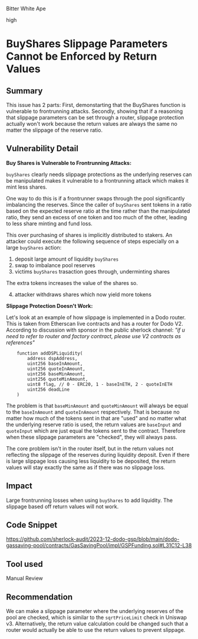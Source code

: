 Bitter White Ape

high

# BuyShares Slippage Parameters Cannot be Enforced by Return Values

## Summary

This issue has 2 parts: First, demonstarting that the BuyShares function is vulnerable to frontrunning attacks. Secondly, showing that if a reasoning that slippage parameters can be set through a router, slippage protection actually won't work because the return values are always the same no matter the slippage of the reserve ratio.

## Vulnerability Detail


**Buy Shares is Vulnerable to Frontrunning Attacks:**

`buyShares` clearly needs slippage protections as the underlying reserves can be manipulated makes it vulnerable to a frontrunning attack which makes it mint less shares.

One way to do this is if a frontrunner swaps through the pool significantly imbalancing the reserves. Since the caller of `buyShares` sent tokens in a ratio based on the expected reserve ratio at the time rather than the manipulated ratio, they send an excess of one token and too much of the other, leading to less share minting and fund loss.

This over purchasing of shares is implicitly distributed to stakers. An attacker could execute the following sequence of steps especially on a large `buyShares` action:

1. deposit large amount of liquidity `buyShares`
2. swap to imbalance pool reserves
3. victims `buyShares` trasaction goes through, underminting shares

The extra tokens increases the value of the shares so.

4. attacker withdraws shares which now yield more tokens

**Slippage Protection Doesn't Work:**

Let's look at an example of how slippage is implemented in a Dodo router. This is taken from Etherscan live contracts and has a router for Dodo V2. According to discussion with sponsor in the public sherlock channel: _"if u need to refer to router and factory contract, please use V2 contracts as references"_

```solidity
    function addDSPLiquidity(
        address dspAddress,
        uint256 baseInAmount,
        uint256 quoteInAmount,
        uint256 baseMinAmount,
        uint256 quoteMinAmount,
        uint8 flag, // 0 - ERC20, 1 - baseInETH, 2 - quoteInETH
        uint256 deadLine
    )
```

The problem is that `baseMinAmount` and `quoteMinAmount` will always be equal to the `baseInAmount` and `quoteInAmount` respectively. That is because no matter how much of the tokens sent in that are "used" and no matter what the underlying reserve ratio is used, the return values are `baseInput` and `quoteInput` which are just equal the tokens sent to the contract. Therefore when these slippage parameters are "checked", they will always pass.

The core problem isn't in the router itself, but in the return values not reflecting the slippage of the reserves during liquidity deposit. Even if there is large slippage loss causing less liquidity to be deposited, the return values will stay exactly the same as if there was no slippage loss.

## Impact

Large frontrunning losses when using `buyShares` to add liquidity. The slippage based off return values will not work.

## Code Snippet

https://github.com/sherlock-audit/2023-12-dodo-gsp/blob/main/dodo-gassaving-pool/contracts/GasSavingPool/impl/GSPFunding.sol#L31C12-L38

## Tool used

Manual Review

## Recommendation

We can make a slippage parameter where the underlying reserves of the pool are checked, which is similar to the `sqrtPriceLimit` check in Uniswap v3. Alternatively, the return value calculation could be changed such that a router would actually be able to use the return values to prevent slippage.
